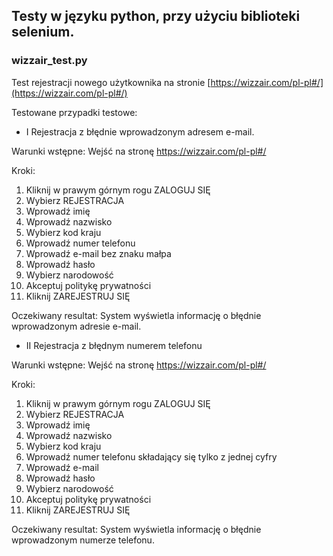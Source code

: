 ## Testy w języku python, przy użyciu biblioteki selenium.

### wizzair_test.py  
Test rejestracji nowego użytkownika na stronie [https://wizzair.com/pl-pl#/](https://wizzair.com/pl-pl#/)

Testowane przypadki testowe:

* I Rejestracja z błędnie wprowadzonym adresem e-mail.

Warunki wstępne:
Wejść na stronę https://wizzair.com/pl-pl#/

Kroki:
1. Kliknij w prawym górnym rogu ZALOGUJ SIĘ
2. Wybierz REJESTRACJA
3. Wprowadź imię
4. Wprowadź nazwisko
5. Wybierz kod kraju
6. Wprowadź numer telefonu
7. Wprowadź e-mail bez znaku małpa
8. Wprowadź hasło
9. Wybierz narodowość
10. Akceptuj politykę prywatności
11. Kliknij ZAREJESTRUJ SIĘ

Oczekiwany resultat:
System wyświetla informację o błędnie wprowadzonym adresie e-mail.

* II Rejestracja z błędnym numerem telefonu

Warunki wstępne:
Wejść na stronę https://wizzair.com/pl-pl#/

Kroki:
1. Kliknij w prawym górnym rogu ZALOGUJ SIĘ
2. Wybierz REJESTRACJA
3. Wprowadź imię
4. Wprowadź nazwisko
5. Wybierz kod kraju
6. Wprowadź numer telefonu składający się tylko z jednej cyfry
7. Wprowadź e-mail
8. Wprowadź hasło
9. Wybierz narodowość
10. Akceptuj politykę prywatności
11. Kliknij ZAREJESTRUJ SIĘ

Oczekiwany resultat:
System wyświetla informację o błędnie wprowadzonym numerze telefonu.
